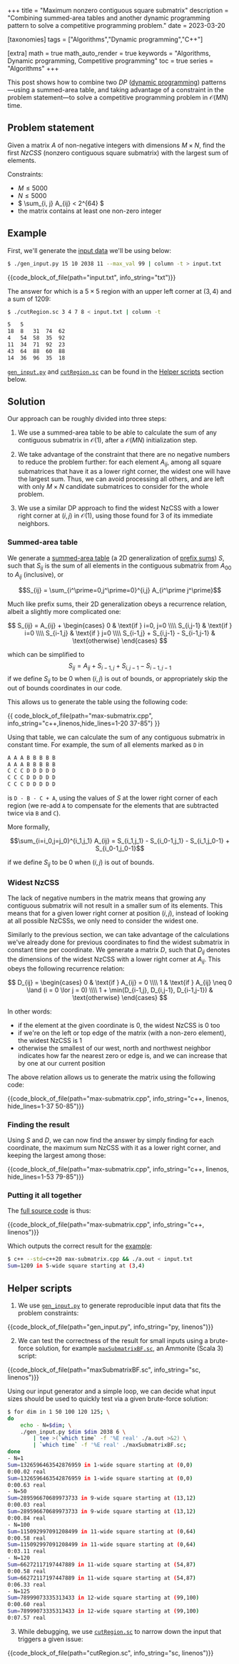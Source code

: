 +++
title = "Maximum nonzero contiguous square submatrix"
description = "Combining summed-area tables and another dynamic programming pattern to solve a competitive programming problem."
date = 2023-03-20

[taxonomies]
tags = ["Algorithms","Dynamic programming","C++"]

[extra]
math = true
math_auto_render = true
keywords = "Algorithms, Dynamic programming, Competitive programming"
toc = true
series = "Algorithms"
+++


This post shows how to combine two *DP* ([dynamic programming](https://en.wikipedia.org/wiki/Dynamic_programming)) patterns—using a summed-area table, and taking advantage of a constraint in the problem statement—to solve a competitive programming problem in $\mathcal{O}(MN)$ time.


<!-- more -->


## Problem statement

Given a matrix $A$ of non-negative integers with dimensions $M{\times}N$, find the first *NzCSS* (nonzero contiguous square submatrix) with the largest sum of elements.

Constraints:

* $M \leq 5000$
* $N \leq 5000$
* $ \sum_{i, j} A_{ij} < 2^{64} $
* the matrix contains at least one non-zero integer


## Example

First, we'll generate the [input data](input.txt) we'll be using below:

```sh
$ ./gen_input.py 15 10 2038 11 --max_val 99 | column -t > input.txt
```

{{code_block_of_file(path="input.txt", info_string="txt")}}

The answer for which is a $5{\times}5$ region with an upper left corner at $(3,4)$ and a sum of $1209$:

```sh
$ ./cutRegion.sc 3 4 7 8 < input.txt | column -t
```

```txt
5   5
18  8   31  74  62
4   54  58  35  92
11  34  71  92  23
43  64  88  60  88
14  36  96  35  18
```

[`gen_input.py`](gen_input.py) and [`cutRegion.sc`](cutRegion.sc) can be found in the [Helper scripts](#helper-scripts) section below.

## Solution

Our approach can be roughly divided into three steps:

1. We use a summed-area table to be able to calculate the sum of any contiguous submatrix in $\mathcal{O}(1)$, after a $\mathcal{O}(MN)$ initialization step.

2. We take advantage of the constraint that there are no negative numbers to reduce the problem further: for each element $A_{ij}$, among all square submatrices that have it as a lower right corner, the widest one will have the largest sum. Thus, we can avoid processing all others, and are left with only $M{\times}N$ candidate submatrices to consider for the whole problem.

3. We use a similar DP approach to find the widest NzCSS with a lower right corner at $(i,j)$ in $\mathcal{O}(1)$, using those found for 3 of its immediate neighbors.


### Summed-area table

We generate a [summed-area table](https://en.wikipedia.org/wiki/Summed-area_table) (a 2D generalization of [prefix sums](https://en.wikipedia.org/wiki/Prefix_sum)) $S$, such that $S_{ij}$ is the sum of all elements in the contiguous submatrix from $A_{00}$ to $A_{ij}$ (inclusive), or

$$S_{ij} = \sum_{i^\prime=0,j^\prime=0}^{i,j} A_{i^\prime j^\prime}$$

Much like prefix sums, their 2D generalization obeys a recurrence relation, albeit a slightly more complicated one:

$$
S_{ij} = A_{ij} +
    \begin{cases}
        0                                   & \text{if } i=0, j=0     \\\\
        S_{i,j-1}                           & \text{if } i=0          \\\\
        S_{i-1,j}                           & \text{if } j=0          \\\\
        S_{i-1,j} + S_{i,j-1} - S_{i-1,j-1} & \text{otherwise}
    \end{cases}
$$

which can be simplified to $$S_{ij} = A_{ij} +S_{i-1,j} + S_{i,j-1} - S_{i-1,j-1}$$ if we define $S_{ij}$ to be $0$ when $(i,j)$ is out of bounds, or appropriately skip the out of bounds coordinates in our code.

This allows us to generate the table using the following code:

{{ code_block_of_file(path="max-submatrix.cpp", info_string="c++,linenos,hide_lines=1-20 37-85") }}

Using that table, we can calculate the sum of any contiguous submatrix in constant time. For example, the sum of all elements marked as `D` in

```txt
A A A B B B B B
A A A B B B B B
C C C D D D D D
C C C D D D D D
C C C D D D D D
```

is `D - B - C + A`, using the values of $S$ at the lower right corner of each region (we re-add `A` to compensate for the elements that are subtracted twice via `B` and `C`).

More formally,

$$\sum_{i=i_0,j=j_0}^{i_1,j_1} A_{ij} =
    S_{i_1,j_1} - S_{i_0-1,j_1} - S_{i_1,j_0-1} + S_{i_0-1,j_0-1}$$

if we define $S_{ij}$ to be $0$ when $(i,j)$ is out of bounds.


### Widest NzCSS

The lack of negative numbers in the matrix means that growing any contiguous submatrix will not result in a smaller sum of its elements. This means that for a given lower right corner at position $(i,j)$, instead of looking at all possible NzCSSs, we only need to consider the widest one.

Similarly to the previous section, we can take advantage of the calculations we've already done for previous coordinates to find the widest submatrix in constant time per coordinate. We generate a matrix $D$, such that $D_{ij}$ denotes the dimensions of the widest NzCSS with a lower right corner at $A_{ij}$. This obeys the following recurrence relation:


$$
D_{ij} =
    \begin{cases}
        0                                           & \text{if } A_{ij} = 0                  \\\\
        1                                           & \text{if } A_{ij} \neq 0 \land (i = 0 \lor j = 0) \\\\
        1 + \min(D_{i-1,j}, D_{i,j-1}, D_{i-1,j-1}) & \text{otherwise}
    \end{cases}
$$

In other words:

* if the element at the given coordinate is 0, the widest NzCSS is 0 too
* if we're on the left or top edge of the matrix (with a non-zero element), the widest NzCSS is 1
* otherwise the smallest of our west, north and northwest neighbor indicates how far the nearest zero or edge is, and we can increase that by one at our current position

The above relation allows us to generate the matrix using the following code:

{{code_block_of_file(path="max-submatrix.cpp", info_string="c++, linenos, hide_lines=1-37 50-85")}}


### Finding the result

Using $S$ and $D$, we can now find the answer by simply finding for each coordinate, the maximum sum NzCSS with it as a lower right corner, and keeping the largest among those:

{{code_block_of_file(path="max-submatrix.cpp", info_string="c++, linenos, hide_lines=1-53 79-85")}}


### Putting it all together

The [full source code](max-submatrix.cpp) is thus:

{{code_block_of_file(path="max-submatrix.cpp", info_string="c++, linenos")}}

Which outputs the correct result for the [example](#example):

```sh
$ c++ --std=c++20 max-submatrix.cpp && ./a.out < input.txt
Sum=1209 in 5-wide square starting at (3,4)
```

## Helper scripts

1. We use [`gen_input.py`](gen_input.py) to generate reproducible input data that fits the problem constraints:

{{code_block_of_file(path="gen_input.py", info_string="py, linenos")}}

2. We can test the correctness of the result for small inputs using a brute-force solution, for example [`maxSubmatrixBF.sc`](maxSubmatrixBF.sc), an Ammonite (Scala 3) script:

{{code_block_of_file(path="maxSubmatrixBF.sc", info_string="sc, linenos")}}

Using our input generator and a simple loop, we can decide what input sizes should be used to quickly test via a given brute-force solution:

```sh
$ for dim in 1 50 100 120 125; \
do
    echo - N=$dim; \
    ./gen_input.py $dim $dim 2038 6 \
        | tee >(`which time` -f '%E real' ./a.out >&2) \
        | `which time` -f '%E real' ./maxSubmatrixBF.sc;
done
- N=1
Sum=1326596463542876959 in 1-wide square starting at (0,0)
0:00.02 real
Sum=1326596463542876959 in 1-wide square starting at (0,0)
0:00.63 real
- N=50
Sum=289596670689973733 in 9-wide square starting at (13,12)
0:00.03 real
Sum=289596670689973733 in 9-wide square starting at (13,12)
0:00.84 real
- N=100
Sum=115092997091208499 in 11-wide square starting at (0,64)
0:00.58 real
Sum=115092997091208499 in 11-wide square starting at (0,64)
0:03.11 real
- N=120
Sum=66272117197447889 in 11-wide square starting at (54,87)
0:00.58 real
Sum=66272117197447889 in 11-wide square starting at (54,87)
0:06.33 real
- N=125
Sum=78999073335313433 in 12-wide square starting at (99,100)
0:00.60 real
Sum=78999073335313433 in 12-wide square starting at (99,100)
0:07.57 real
```

3. While debugging, we use [`cutRegion.sc`](cutRegion.sc) to narrow down the input that triggers a given issue:

{{code_block_of_file(path="cutRegion.sc", info_string="sc, linenos")}}